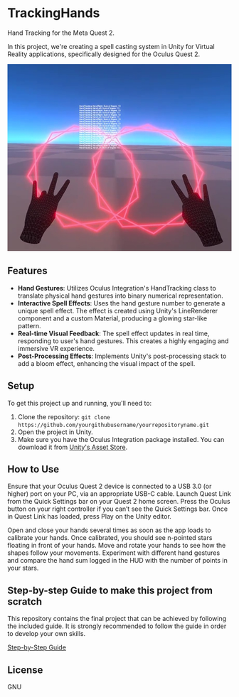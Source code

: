 # TrackingHands
Hand Tracking for the Meta Quest 2.

In this project, we're creating a spell casting system in Unity for Virtual Reality applications, specifically designed for the Oculus Quest 2.

![Magic Spells](./TrackingHands-13.jpg)

## Features

- **Hand Gestures**: Utilizes Oculus Integration's HandTracking class to translate physical hand gestures into binary numerical representation.
- **Interactive Spell Effects**: Uses the hand gesture number to generate a unique spell effect. The effect is created using Unity's LineRenderer component and a custom Material, producing a glowing star-like pattern.
- **Real-time Visual Feedback**: The spell effect updates in real time, responding to user's hand gestures. This creates a highly engaging and immersive VR experience.
- **Post-Processing Effects**: Implements Unity's post-processing stack to add a bloom effect, enhancing the visual impact of the spell.

## Setup

To get this project up and running, you'll need to:

1. Clone the repository: `git clone https://github.com/yourgithubusername/yourrepositoryname.git`
2. Open the project in Unity.
3. Make sure you have the Oculus Integration package installed. You can download it from [Unity's Asset Store](https://assetstore.unity.com/packages/tools/integration/oculus-integration-82022).

## How to Use

Ensure that your Oculus Quest 2 device is connected to a USB 3.0 (or higher) port on your PC, via an appropriate USB-C cable. Launch Quest Link from the Quick Settings bar on your Quest 2 home screen. Press the Oculus button on your right controller if you can’t see the Quick Settings bar. Once in Quest Link has loaded, press Play on the Unity editor.

Open and close your hands several times as soon as the app loads to calibrate your hands. Once calibrated, you should see n-pointed stars floating in front of your hands. Move and rotate your hands to see how the shapes follow your movements. Experiment with different hand gestures and compare the hand sum logged in the HUD with the number of points in your stars.

## Step-by-step Guide to make this project from scratch

This repository contains the final project that can be achieved by following the included guide. It is strongly recommended to follow the guide in order to develop your own skills.

[Step-by-Step Guide](./VR-Step-by-Step%20Guide.pdf)

## License

GNU

